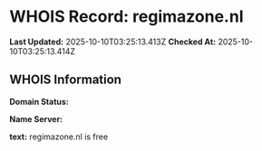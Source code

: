 # WHOIS Record: regimazone.nl

**Last Updated:** 2025-10-10T03:25:13.413Z
**Checked At:** 2025-10-10T03:25:13.414Z

## WHOIS Information

**Domain Status:** 

**Name Server:** 

**text:** regimazone.nl is free

